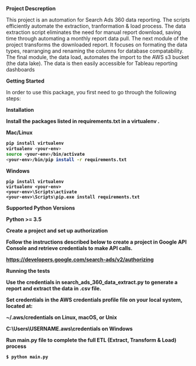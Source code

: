<b>Project Descreption</b>
  
This project is an automation for Search Ads 360 data reporting.  The scripts efficiently automate the extraction, tranformation & load process.
The data extraction script eliminates the need for manual report download, saving time through automating a monthly report data pull. The next module of the project transforms the downloaded report.  It focuses on formating the data types, rearranging and renaming the columns for database compatability.
The final module, the data load, automates the import to the AWS s3 bucket (the data lake).  The data is then easily accessible for Tableau reporting dashboards

<b>Getting Started</b>

In order to use this package, you first need to go through the following steps:

<b>Installation<b/> 

Install the packages listed in requirements.txt in a virtualenv .

<b>Mac/Linux<b/>
  
```bash
pip install virtualenv
virtualenv <your-env>
source <your-env>/bin/activate
<your-env>/bin/pip install -r requirements.txt
```
  
<b>Windows<b/>

```
pip install virtualenv
virtualenv <your-env>
<your-env>\Scripts\activate
<your-env>\Scripts\pip.exe install requirements.txt
```

<b>Supported Python Versions<b/>

Python >= 3.5

<b>Create a project and set up authorization<b/> 

Follow the instructions described below to create a project in Google API Console and retrieve credentials to make API calls.

https://developers.google.com/search-ads/v2/authorizing

<b>Running the tests<b/>

Use the credentials in search_ads_360_data_extract.py to generate a report and extract the data in .csv file. 

Set credentials in the AWS credentials profile file on your local system, located at:

~/.aws/credentials on Linux, macOS, or Unix

C:\Users\USERNAME\.aws\credentials on Windows


Run main.py file to complete the full ETL (Extract, Transform & Load) process
```bash
$ python main.py
```




